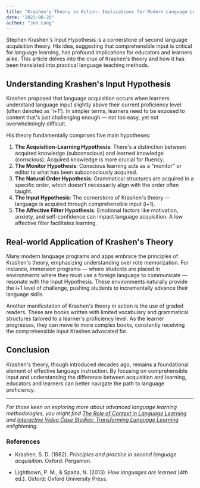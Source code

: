 ```yaml
---
title: "Krashen's Theory in Action: Implications for Modern Language Learning"
date: "2023-08-20"
author: "Jon Long"
---
```


Stephen Krashen's Input Hypothesis is a cornerstone of second language acquisition theory. His idea, suggesting that comprehensible input is critical for language learning, has profound implications for educators and learners alike. This article delves into the crux of Krashen's theory and how it has been translated into practical language teaching methods.

## Understanding Krashen's Input Hypothesis

Krashen proposed that language acquisition occurs when learners understand language input slightly above their current proficiency level (often denoted as 'i+1'). In simpler terms, learners need to be exposed to content that's just challenging enough — not too easy, yet not overwhelmingly difficult.

His theory fundamentally comprises five main hypotheses:

1. **The Acquisition-Learning Hypothesis**: There's a distinction between acquired knowledge (subconscious) and learned knowledge (conscious). Acquired knowledge is more crucial for fluency.
2. **The Monitor Hypothesis**: Conscious learning acts as a "monitor" or editor to what has been subconsciously acquired.
3. **The Natural Order Hypothesis**: Grammatical structures are acquired in a specific order, which doesn't necessarily align with the order often taught.
4. **The Input Hypothesis**: The cornerstone of Krashen's theory — language is acquired through comprehensible input (i+1).
5. **The Affective Filter Hypothesis**: Emotional factors like motivation, anxiety, and self-confidence can impact language acquisition. A low affective filter facilitates learning.

## Real-world Application of Krashen's Theory

Many modern language programs and apps embrace the principles of Krashen's theory, emphasizing understanding over rote memorization. For instance, immersion programs — where students are placed in environments where they must use a foreign language to communicate — resonate with the Input Hypothesis. These environments naturally provide the i+1 level of challenge, pushing students to incrementally advance their language skills.

Another manifestation of Krashen's theory in action is the use of graded readers. These are books written with limited vocabulary and grammatical structures tailored to a learner's proficiency level. As the learner progresses, they can move to more complex books, constantly receiving the comprehensible input Krashen advocated for.

## Conclusion

Krashen's theory, though introduced decades ago, remains a foundational element of effective language instruction. By focusing on comprehensible input and understanding the difference between acquisition and learning, educators and learners can better navigate the path to language proficiency.

---

*For those keen on exploring more about advanced language learning methodologies, you might find [The Role of Context in Language Learning](/role-of-context-in-language) and [Interactive Video Case Studies: Transforming Language Learning](/interactive-video-case-studies) enlightening.*

### References

- Krashen, S. D. (1982). *Principles and practice in second language acquisition*. Oxford: Pergamon.

- Lightbown, P. M., & Spada, N. (2013). *How languages are learned* (4th ed.). Oxford: Oxford University Press.

